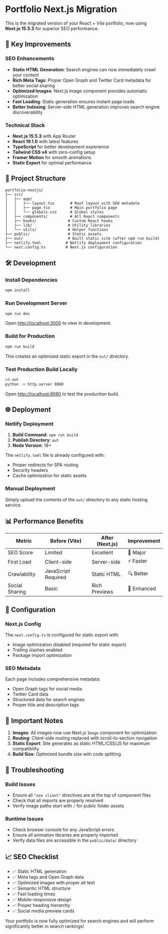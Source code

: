 # Portfolio Next.js Migration

This is the migrated version of your React + Vite portfolio, now using **Next.js 15.5.3** for superior SEO performance.

## 🚀 Key Improvements

### SEO Enhancements

- **Static HTML Generation**: Search engines can now immediately crawl your content
- **Rich Meta Tags**: Proper Open Graph and Twitter Card metadata for better social sharing
- **Optimized Images**: Next.js Image component provides automatic optimization
- **Fast Loading**: Static generation ensures instant page loads
- **Better Indexing**: Server-side HTML generation improves search engine discoverability

### Technical Stack

- **Next.js 15.5.3** with App Router
- **React 19.1.0** with latest features
- **TypeScript** for better development experience
- **Tailwind CSS v4** with zero-config setup
- **Framer Motion** for smooth animations
- **Static Export** for optimal performance

## 📁 Project Structure

```
portfolio-nextjs/
├── src/
│   ├── app/
│   │   ├── layout.tsx       # Root layout with SEO metadata
│   │   ├── page.tsx         # Main portfolio page
│   │   └── globals.css      # Global styles
│   ├── components/          # All React components
│   ├── hooks/              # Custom React hooks
│   ├── lib/                # Utility libraries
│   └── utils/              # Helper functions
├── public/                 # Static assets
├── out/                    # Built static site (after npm run build)
├── netlify.toml           # Netlify deployment configuration
└── next.config.ts         # Next.js configuration
```

## 🛠️ Development

### Install Dependencies

```bash
npm install
```

### Run Development Server

```bash
npm run dev
```

Open [http://localhost:3000](http://localhost:3000) to view in development.

### Build for Production

```bash
npm run build
```

This creates an optimized static export in the `out/` directory.

### Test Production Build Locally

```bash
cd out
python -m http.server 8080
```

Open [http://localhost:8080](http://localhost:8080) to test the production build.

## 🌐 Deployment

### Netlify Deployment

1. **Build Command**: `npm run build`
2. **Publish Directory**: `out`
3. **Node Version**: 18+

The `netlify.toml` file is already configured with:

- Proper redirects for SPA routing
- Security headers
- Cache optimization for static assets

### Manual Deployment

Simply upload the contents of the `out/` directory to any static hosting service.

## 📊 Performance Benefits

| Metric         | Before (Vite)       | After (Next.js) | Improvement |
| -------------- | ------------------- | --------------- | ----------- |
| SEO Score      | Limited             | Excellent       | 🚀 Major    |
| First Load     | Client-side         | Server-side     | ⚡ Faster   |
| Crawlability   | JavaScript Required | Static HTML     | 🔍 Better   |
| Social Sharing | Basic               | Rich Previews   | 📱 Enhanced |

## 🔧 Configuration

### Next.js Config

The `next.config.ts` is configured for static export with:

- Image optimization disabled (required for static export)
- Trailing slashes enabled
- Package import optimization

### SEO Metadata

Each page includes comprehensive metadata:

- Open Graph tags for social media
- Twitter Card data
- Structured data for search engines
- Proper title and description tags

## 🚨 Important Notes

1. **Images**: All images now use Next.js `Image` component for optimization
2. **Routing**: Client-side routing replaced with scroll-to-section navigation
3. **Static Export**: Site generates as static HTML/CSS/JS for maximum compatibility
4. **Build Size**: Optimized bundle size with code splitting

## 🐛 Troubleshooting

### Build Issues

- Ensure all `"use client"` directives are at the top of component files
- Check that all imports are properly resolved
- Verify image paths start with `/` for public folder assets

### Runtime Issues

- Check browser console for any JavaScript errors
- Ensure all animation libraries are properly imported
- Verify data files are accessible in the `public/data/` directory

## 📈 SEO Checklist

- ✅ Static HTML generation
- ✅ Meta tags and Open Graph data
- ✅ Optimized images with proper alt text
- ✅ Semantic HTML structure
- ✅ Fast loading times
- ✅ Mobile-responsive design
- ✅ Proper heading hierarchy
- ✅ Social media preview cards

Your portfolio is now fully optimized for search engines and will perform significantly better in search rankings!
